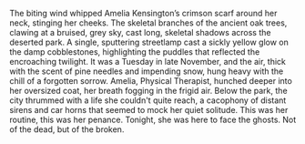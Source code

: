 The biting wind whipped Amelia Kensington’s crimson scarf around her neck, stinging her cheeks.  The skeletal branches of the ancient oak trees, clawing at a bruised, grey sky, cast long, skeletal shadows across the deserted park.  A single, sputtering streetlamp cast a sickly yellow glow on the damp cobblestones, highlighting the puddles that reflected the encroaching twilight.  It was a Tuesday in late November, and the air, thick with the scent of pine needles and impending snow, hung heavy with the chill of a forgotten sorrow. Amelia, Physical Therapist, hunched deeper into her oversized coat, her breath fogging in the frigid air.  Below the park, the city thrummed with a life she couldn't quite reach, a cacophony of distant sirens and car horns that seemed to mock her quiet solitude. This was her routine, this was her penance.  Tonight, she was here to face the ghosts.  Not of the dead, but of the broken.
